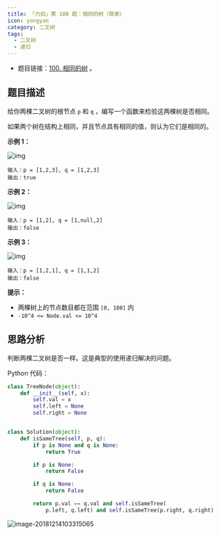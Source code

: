 ```yaml
---
title: 「力扣」第 100 题：相同的树（简单）
icon: yongyan
category: 二叉树
tags:
  - 二叉树
  - 递归
---
```


- 题目链接：[100. 相同的树](https://leetcode-cn.com/problems/same-tree/description/) 。

## 题目描述

给你两棵二叉树的根节点 `p` 和 `q` ，编写一个函数来检验这两棵树是否相同。

如果两个树在结构上相同，并且节点具有相同的值，则认为它们是相同的。

**示例 1：**

![img](https://assets.leetcode.com/uploads/2020/12/20/ex1.jpg)

```
输入：p = [1,2,3], q = [1,2,3]
输出：true
```

**示例 2：**

![img](https://assets.leetcode.com/uploads/2020/12/20/ex2.jpg)

```
输入：p = [1,2], q = [1,null,2]
输出：false
```

**示例 3：**

![img](https://assets.leetcode.com/uploads/2020/12/20/ex3.jpg)

```
输入：p = [1,2,1], q = [1,1,2]
输出：false
```

**提示：**

- 两棵树上的节点数目都在范围 `[0, 100]` 内
- `-10^4 <= Node.val <= 10^4`

## 思路分析

判断两棵二叉树是否一样。这是典型的使用递归解决的问题。

Python 代码：

```python
class TreeNode(object):
    def __init__(self, x):
        self.val = x
        self.left = None
        self.right = None


class Solution(object):
    def isSameTree(self, p, q):
        if p is None and q is None:
            return True

        if p is None:
            return False

        if q is None:
            return False

        return p.val == q.val and self.isSameTree(
            p.left, q.left) and self.isSameTree(p.right, q.right)
```

![image-20181214103315065](http://upload-images.jianshu.io/upload_images/414598-cdec5589bde48aad.jpg?imageMogr2/auto-orient/strip%7CimageView2/2/w/1240)
